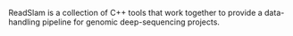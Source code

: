 ReadSlam is a collection of C++ tools that work together to provide a data-handling pipeline for genomic deep-sequencing projects.